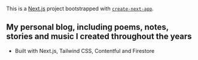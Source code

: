 This is a [Next.js](https://nextjs.org/) project bootstrapped with [`create-next-app`](https://github.com/vercel/next.js/tree/canary/packages/create-next-app).

## My personal blog, including poems, notes, stories and music I created throughout the years

- Built with Next.js, Tailwind CSS, Contentful and Firestore

